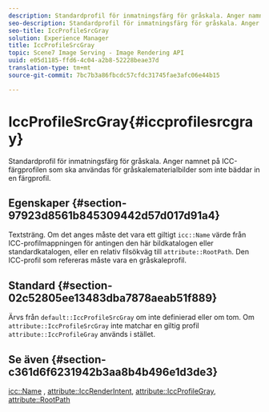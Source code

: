 ```yaml
---
description: Standardprofil för inmatningsfärg för gråskala. Anger namnet på ICC-färgprofilen som ska användas för gråskalematerialbilder som inte bäddar in en färgprofil.
seo-description: Standardprofil för inmatningsfärg för gråskala. Anger namnet på ICC-färgprofilen som ska användas för gråskalematerialbilder som inte bäddar in en färgprofil.
seo-title: IccProfileSrcGray
solution: Experience Manager
title: IccProfileSrcGray
topic: Scene7 Image Serving - Image Rendering API
uuid: e05d1185-ffd6-4c04-a2b8-52228beae37d
translation-type: tm+mt
source-git-commit: 7bc7b3a86fbcdc57cfdc31745fae3afc06e44b15

---
```



# IccProfileSrcGray{#iccprofilesrcgray}

Standardprofil för inmatningsfärg för gråskala. Anger namnet på ICC-färgprofilen som ska användas för gråskalematerialbilder som inte bäddar in en färgprofil.

## Egenskaper {#section-97923d8561b845309442d57d017d91a4}

Textsträng. Om det anges måste det vara ett giltigt `icc::Name` värde från ICC-profilmappningen för antingen den här bildkatalogen eller standardkatalogen, eller en relativ filsökväg till `attribute::RootPath`. Den ICC-profil som refereras måste vara en gråskaleprofil.

## Standard {#section-02c52805ee13483dba7878aeab51f889}

Ärvs från `default::IccProfileSrcGray` om inte definierad eller om tom. Om `attribute::IccProfileSrcGray` inte matchar en giltig profil `attribute::IccProfileGray` används i stället.

## Se även {#section-c361d6f6231942b3aa8b4b496e1d3de3}

[icc::Name](../../../../../ir-api/material-cat/image-rendering-api-ref/c-ir-material-catalog/c-ir-icc-profile-map-reference/r-ir-name-icc.md#reference-7a293ede360e433782575f8f6a562ac2) , [attribute::IccRenderIntent](../../../../../ir-api/material-cat/image-rendering-api-ref/c-ir-material-catalog/c-ir-attributes-reference/r-ir-iccrenderintent.md#reference-3b80b7a4c25545a593c5076f318b5c40), [attribute::IccProfileGray](../../../../../ir-api/material-cat/image-rendering-api-ref/c-ir-material-catalog/c-ir-attributes-reference/r-ir-iccprofilegray.md#reference-712f1d0dcca748df9aaf495681bb39e6), [attribute::RootPath](../../../../../ir-api/material-cat/image-rendering-api-ref/c-ir-material-catalog/c-ir-attributes-reference/r-ir-rootpath.md#reference-a4d7c96b62e14fcbad1740c702f160f3)
